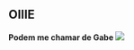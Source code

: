 ## OIIIE

 **Podem me chamar de Gabe**
![](https://media.tenor.com/VmxCjy966YwAAAAM/the-wok-the-rock.gif)
 
